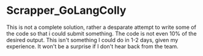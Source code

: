 # Scrapper_GoLangColly
This is not a complete solution, rather a desparate attempt to write some of the code so that i could submit something.
The code is not even 10% of the desired output. This isn't something I could do in 1-2 days, given my experience.
It won't be a surprise if I don't hear back from the team.
